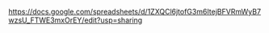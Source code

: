 https://docs.google.com/spreadsheets/d/1ZXQCl6jtofG3m6ItejBFVRmWyB7wzsU_FTWE3mxOrEY/edit?usp=sharing
